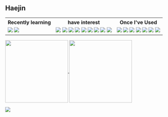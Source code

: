 <h2>Haejin</h2>

<table border="0" >
  <tr>
    <th>Recently learning</th>
    <th>have interest</ht>
    <th>Once I've Used</th>
  </tr>
  <tr>
    <td>
      <img src="https://img.shields.io/badge/C-A8B9CC?style=flat&logo=C&logoColor=ffffff"/> <img src="https://img.shields.io/badge/Python-3776AB style=flat&logo=Python&logoColor=ffffff"/>
    </td>
    <td>
      <img src="https://img.shields.io/badge/Game-454545?style=flat&logoColor=white"/> <img src="https://img.shields.io/badge/UI-454545?style=flat&logoColor=white"/> <img src="https://img.shields.io/badge/Interaction-454545?style=flat&logoColor=white"/> <img src="https://img.shields.io/badge/Browser-454545?style=flat&logoColor=white"/> <img src="https://img.shields.io/badge/Network-454545?style=flat&logoColor=white"/> <img src="https://img.shields.io/badge/Data Structure-454545?style=flat&logoColor=white"/> <img src="https://img.shields.io/badge/Algorithm-454545?style=flat&logoColor=white"/> <img src="https://img.shields.io/badge/Refactoring-454545?style=flat&logoColor=white"/> <img src="https://img.shields.io/badge/CS-454545?style=flat&logoColor=white"/>
    </td>
    <td>
      <img src="https://img.shields.io/badge/HTML5-E34F26?style=flat&logo=HTML5&logoColor=ffffff"/> <img src="https://img.shields.io/badge/CSS3-1572B6?style=flat&logo=CSS3&logoColor=ffffff"/> <img src="https://img.shields.io/badge/Sass-CC6699?style=flat&logo=Sass&logoColor=ffffff"/> <img src="https://img.shields.io/badge/JavaScript-F7DF1E?style=flat&logo=JavaScript&logoColor=ffffff"/> <img src="https://img.shields.io/badge/jQuery-0769AD?style=flat&logo=jQuery&logoColor=ffffff"/> <img src="https://img.shields.io/badge/Java-B07000?style=flat&logoColor=white"/> <img src="https://img.shields.io/badge/Oracle-F80000?style=flat&logo=Oracle&logoColor=ffffff"/>
    </td>
  </tr>
</table>

<a href="https://github.com/Haejnk/">
  <img height=200 align="center" src="https://github-readme-stats.vercel.app/api?username=Haejnk&theme=transparent" />
</a>
<a href="https://github.com/Haejnk/">
  <img height=200 align="center" src="https://github-readme-stats.vercel.app/api/top-langs?username=Haejnk&layout=donut&langs_count=8&card_width=320&theme=transparent" />
</a>

<a href="https://github.com/HaeJnk"><img src="https://hits.seeyoufarm.com/api/count/incr/badge.svg?url=https%3A%2F%2Fgithub.com%2FHaeJnk&count_bg=%23000000&title_bg=%23000000&icon=github.svg&icon_color=%23E7E7E7&title=GitHub&edge_flat=false)"/></a>

<!---
HaeJnk/HaeJnk is a ✨ special ✨ repository because its `README.md` (this file) appears on your GitHub profile.
You can click the Preview link to take a look at your changes.
--->
